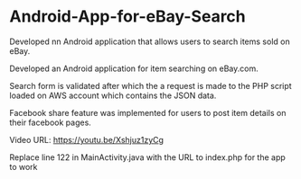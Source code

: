 # Android-App-for-eBay-Search
Developed nn Android application that allows users to search items sold on eBay.

Developed an Android application for item searching on eBay.com.

Search form is validated after which the a request is made to the PHP script loaded on AWS account which contains the JSON data.

Facebook share feature was implemented for users to post item details on their facebook pages. 

Video URL: https://youtu.be/Xshjuz1zyCg


Replace line 122 in MainActivity.java  with the URL to index.php for the app to work
